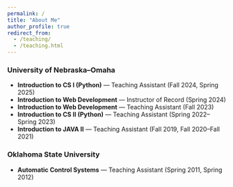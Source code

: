 ```yaml
---
permalink: /
title: "About Me"
author_profile: true
redirect_from: 
  - /teaching/
  - /teaching.html
---
```

### University of Nebraska–Omaha
- **Introduction to CS I (Python)** — Teaching Assistant (Fall 2024, Spring 2025)
- **Introduction to Web Development** — Instructor of Record (Spring 2024)
- **Introduction to Web Development** — Teaching Assistant (Fall 2023)
- **Introduction to CS II (Python)** — Teaching Assistant (Spring 2022–Spring 2023)
- **Introduction to JAVA II** — Teaching Assistant (Fall 2019, Fall 2020–Fall 2021)

### Oklahoma State University
- **Automatic Control Systems** — Teaching Assistant (Spring 2011, Spring 2012)

